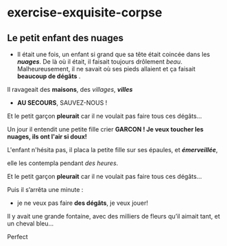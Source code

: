 # exercise-exquisite-corpse
## Le petit enfant des nuages
* Il était une fois, un enfant si grand que sa tête était coincée dans les ***nuages***.
De là où il était, il faisait toujours drôlement *beau*.
Malheureusement, il ne savait où ses pieds allaient et ça faisait **beaucoup de dégâts** .

Il ravageait des **maisons**, des *villages*, ***villes***

- **AU SECOURS**, SAUVEZ-NOUS ! 

Et le petit garçon **pleurait** car il ne voulait pas faire tous ces dégâts...

Un jour il entendit une petite fille crier **GARCON ! Je veux toucher les nuages, ils ont l'air si doux!**

L'enfant n'hésita pas, il placa la petite fille sur ses épaules, et ***émerveillée***,

elle les contempla pendant *des heures*. 

Et le petit garçon **pleurait** car il ne voulait pas faire tous ces dégâts... 

Puis il s’arrêta une minute :
- je ne veux pas faire **des dégâts**, je veux jouer!

Il y avait une grande fontaine, avec des milliers de fleurs qu’il aimait tant, et un cheval bleu...

Perfect
